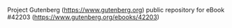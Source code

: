 Project Gutenberg (https://www.gutenberg.org) public repository for eBook #42203 (https://www.gutenberg.org/ebooks/42203)
